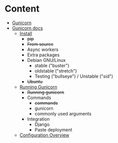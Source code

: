 # Content

- [Gunicorn](https://gunicorn.org/)
- [Gunicorn docs](https://docs.gunicorn.org/en/stable/)
  - [Install](https://docs.gunicorn.org/en/stable/install.html)
    - ~~pip~~
    - ~~From source~~
    - Async workers
    - Extra packages
    - Debian GNU/Linux
      - stable ("buster")
      - oldstable ("stretch")
      - Testing ("bullseye") / Unstable ("sid")
    - ~~Ubuntu~~
  - [Running Gunicorn](https://docs.gunicorn.org/en/stable/run.html)
    - ~~Running gunicorn~~
    - Commands
      - ~~commands~~
      - gunicorn
      - commonly used arguments
    - Integration
      - Django
      - Paste deployment
  - [Configuration Overview](https://docs.gunicorn.org/en/stable/configure.html)